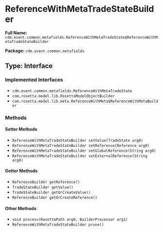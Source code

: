 # ReferenceWithMetaTradeStateBuilder

**Full Name:** `cdm.event.common.metafields.ReferenceWithMetaTradeState$ReferenceWithMetaTradeStateBuilder`

**Package:** `cdm.event.common.metafields`

## Type: Interface

### Implemented Interfaces

- `cdm.event.common.metafields.ReferenceWithMetaTradeState`
- `com.rosetta.model.lib.RosettaModelObjectBuilder`
- `com.rosetta.model.lib.meta.ReferenceWithMeta$ReferenceWithMetaBuilder`

### Methods

#### Setter Methods

- `ReferenceWithMetaTradeStateBuilder setValue(TradeState arg0)`
- `ReferenceWithMetaTradeStateBuilder setReference(Reference arg0)`
- `ReferenceWithMetaTradeStateBuilder setGlobalReference(String arg0)`
- `ReferenceWithMetaTradeStateBuilder setExternalReference(String arg0)`

#### Getter Methods

- `ReferenceBuilder getReference()`
- `TradeStateBuilder getValue()`
- `TradeStateBuilder getOrCreateValue()`
- `ReferenceBuilder getOrCreateReference()`

#### Other Methods

- `void process(RosettaPath arg0, BuilderProcessor arg1)`
- `ReferenceWithMetaTradeStateBuilder prune()`

